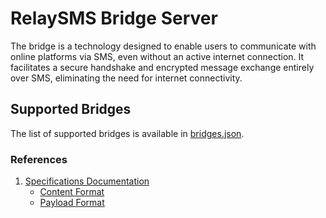 # RelaySMS Bridge Server

The bridge is a technology designed to enable users to communicate with online platforms via SMS, even without an active internet connection. It facilitates a secure handshake and encrypted message exchange entirely over SMS, eliminating the need for internet connectivity.

## Supported Bridges

The list of supported bridges is available in
[bridges.json](resources/bridges.json).

### References

1. [Specifications Documentation](/docs/specifications.md)
   - [Content Format](/docs/specifications.md#content-format)
   - [Payload Format](/docs//specifications.md#payload-format)
